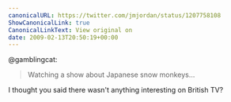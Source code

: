 ```yaml
---
canonicalURL: https://twitter.com/jmjordan/status/1207758108
ShowCanonicalLink: true
CanonicalLinkText: View original on
date: 2009-02-13T20:50:19+00:00
---
```

@gamblingcat:

> Watching a show about Japanese snow monkeys…

I thought you said there wasn't anything interesting on British TV?